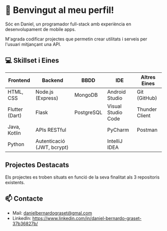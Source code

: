 # 👋 Benvingut al meu perfil!

Sóc en Daniel, un programador full-stack amb experiència en desenvolupament de mobile apps. 

M'agrada codificar projectes que permetin crear utilitats i serveis per l'usuari mitjançant una API.

## 💻 Skillset i Eines

| **Frontend**         | **Backend**                | **BBDD**                | **IDE**                  | **Altres Eines**      |
|-----------------------|----------------------------|--------------------------|--------------------------|-----------------------|
| HTML, CSS          | Node.js (Express)                   |MongoDB               | Android Studio         | Git (GitHub)        |
| Flutter (Dart)     | Flask       | PostgreSQL            | Visual Studio Code     | Thunder Client      |
| Java, Kotlin       | APIs RESTful    |                                  | PyCharm                | Postman             |
| Python             | Autenticació (JWT, bcrypt) |                         | IntelliJ IDEA         |                       |




## Projectes Destacats

Els projectes es troben situats en funció de la seva finalitat als 3 repositoris existents.

## 📫 Contacte

- Mail: danielbernardograset@gmal.com
- LinkedIn: https://www.linkedin.com/in/daniel-bernardo-graset-37b36827b/

